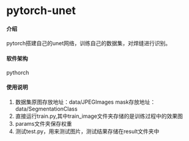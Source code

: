 # pytorch-unet

#### 介绍
pytorch搭建自己的unet网络，训练自己的数据集，对焊缝进行识别。
#### 软件架构
pythorch

#### 使用说明

1.  数据集原图存放地址：data/JPEGImages   mask存放地址：data/SegmentationClass
2.  直接运行train.py,其中train_image文件夹存储的是训练过程中的效果图
3.  params文件夹保存权重
4.  测试test.py，用来测试图片，测试结果存储在result文件夹中
